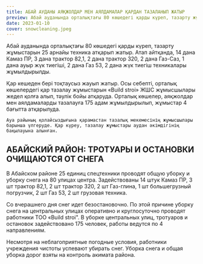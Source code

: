 ```yaml
---
title: АБАЙ АУДАНЫ АЯҚЖОЛДАР МЕН АЯЛДАМАЛАР ҚАРДАН ТАЗАЛАНЫП ЖАТЫР
preview: Абай ауданында орталықтағы 80 көшедегі қарды күреп, тазарту жұмыстарын 25 арнайы техника атқарып жатыр.
date: 2023-01-10
cover: snowcleaning.jpeg
---
```

Абай ауданында орталықтағы 80 көшедегі қарды күреп, тазарту жұмыстарын 25 арнайы техника атқарып жатыр. Атап айтқанда, 14 дана Камаз ПР, 3 дана трактор 82,1, 2 дана трактор 320, 2 дана Газ-Саз, 1 дана ауыр жүк тиегіші, 2 дана Газ 53, 2 дана жүк тиегіш техникалары жұмылдырылды. 

Қар кешеден бері тоқтаусыз жауып жатыр. Осы себепті, орталық көшелердегі қар тазалау жұмыстарын «Build stroi» ЖШС жұмысшылары жедел қолға алып, тәулік бойы атқаруда. Орталық көшелер, аяқжолдар мен аялдамаларды тазалауға 175 адам жұмылдырылып, жұмыстар 4 бағытта атқарылуда.

 	Ауа райының қолайсыздығына қарамастан тазалық мекемесінің жұмысшылары барынша үлгеруде. Қар күреу, тазалау жұмыстары аудан әкімдігінің бақылауына алынған.

## АБАЙСКИЙ РАЙОН: ТРОТУАРЫ И ОСТАНОВКИ ОЧИЩАЮТСЯ ОТ СНЕГА

В Абайском районе 25 единиц спецтехники проводят общую уборку и уборку снега на 80 улицах центра. Задействованы 14 штук Камаз ПР, 3 шт трактор 82,1, 2 шт трактор 320, 2 шт Газ-глина, 1 шт большегрузный погрузчик, 2 шт Газ 53, 2 шт грузовая техника.

Со вчерашнего дня снег идет безостановочно. По этой причине уборку снега на центральных улицах оперативно и круглосуточно проводят работники ТОО «Build stroi". В уборке центральных улиц, тротуаров и остановок задействовано 175 человек, работы ведутся по 4 направлениям.

Несмотря на неблагоприятные погодные условия, работники учреждения чистоты успевают убирать снег. Уборка снега и общая уборка дорог взяты на контроль акимата района.

